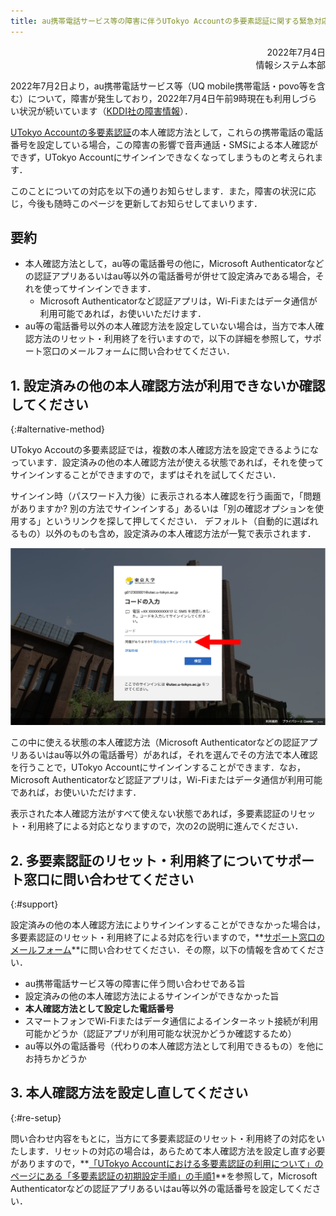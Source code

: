 ```yaml
---
title: au携帯電話サービス等の障害に伴うUTokyo Accountの多要素認証に関する緊急対応
---
```


<div style="text-align: right;">2022年7月4日</div>
<div style="text-align: right;">情報システム本部</div>

2022年7月2日より，au携帯電話サービス等（UQ mobile携帯電話・povo等を含む）について，障害が発生しており，2022年7月4日午前9時現在も利用しづらい状況が続いています（[KDDI社の障害情報](https://news.kddi.com/important/news/important_20220704991.html)）．

[UTokyo Accountの多要素認証](/utokyo_account/mfa/)の本人確認方法として，これらの携帯電話の電話番号を設定している場合，この障害の影響で音声通話・SMSによる本人確認ができず，UTokyo Accountにサインインできなくなってしまうものと考えられます．

このことについての対応を以下の通りお知らせします．また，障害の状況に応じ，今後も随時このページを更新してお知らせしてまいります．

## 要約

- 本人確認方法として，au等の電話番号の他に，Microsoft Authenticatorなどの認証アプリあるいはau等以外の電話番号が併せて設定済みである場合，それを使ってサインインできます．
    - Microsoft Authenticatorなど認証アプリは，Wi-Fiまたはデータ通信が利用可能であれば，お使いいただけます．
- au等の電話番号以外の本人確認方法を設定していない場合は，当方で本人確認方法のリセット・利用終了を行いますので，以下の詳細を参照して，サポート窓口のメールフォームに問い合わせてください．

## 1. 設定済みの他の本人確認方法が利用できないか確認してください
{:#alternative-method}

UTokyo Accoutの多要素認証では，複数の本人確認方法を設定できるようになっています．設定済みの他の本人確認方法が使える状態であれば，それを使ってサインインすることができますので，まずはそれを試してください．

サインイン時（パスワード入力後）に表示される本人確認を行う画面で，「問題がありますか? 別の方法でサインインする」あるいは「別の確認オプションを使用する」というリンクを探して押してください． デフォルト（自動的に選ばれるもの）以外のものも含め，設定済みの本人確認方法が一覧で表示されます．

![](/utokyo_account/mfa/signin_with_another_method.png)

この中に使える状態の本人確認方法（Microsoft Authenticatorなどの認証アプリあるいはau等以外の電話番号）があれば，それを選んでその方法で本人確認を行うことで，UTokyo Accountにサインインすることができます．なお，Microsoft Authenticatorなど認証アプリは，Wi-Fiまたはデータ通信が利用可能であれば，お使いいただけます．

表示された本人確認方法がすべて使えない状態であれば，多要素認証のリセット・利用終了による対応となりますので，次の2の説明に進んでください．

## 2. 多要素認証のリセット・利用終了についてサポート窓口に問い合わせてください
{:#support}

設定済みの他の本人確認方法によりサインインすることができなかった場合は，多要素認証のリセット・利用終了による対応を行いますので，**[サポート窓口のメールフォーム](https://forms.gle/AQevtbkCgRvn6wc39)**に問い合わせてください．その際，以下の情報を含めてください．

- au携帯電話サービス等の障害に伴う問い合わせである旨
- 設定済みの他の本人確認方法によるサインインができなかった旨
- **本人確認方法として設定した電話番号**
- スマートフォンでWi-Fiまたはデータ通信によるインターネット接続が利用可能かどうか（認証アプリが利用可能な状況かどうか確認するため）
- au等以外の電話番号（代わりの本人確認方法として利用できるもの）を他にお持ちかどうか

## 3. 本人確認方法を設定し直してください
{:#re-setup}

問い合わせ内容をもとに，当方にて多要素認証のリセット・利用終了の対応をいたします．リセットの対応の場合は，あらためて本人確認方法を設定し直す必要がありますので，**[「UTokyo Accountにおける多要素認証の利用について」のページにある「多要素認証の初期設定手順」の手順1](/utokyo_account/mfa/#initial-first)**を参照して，Microsoft Authenticatorなどの認証アプリあるいはau等以外の電話番号を設定してください．
